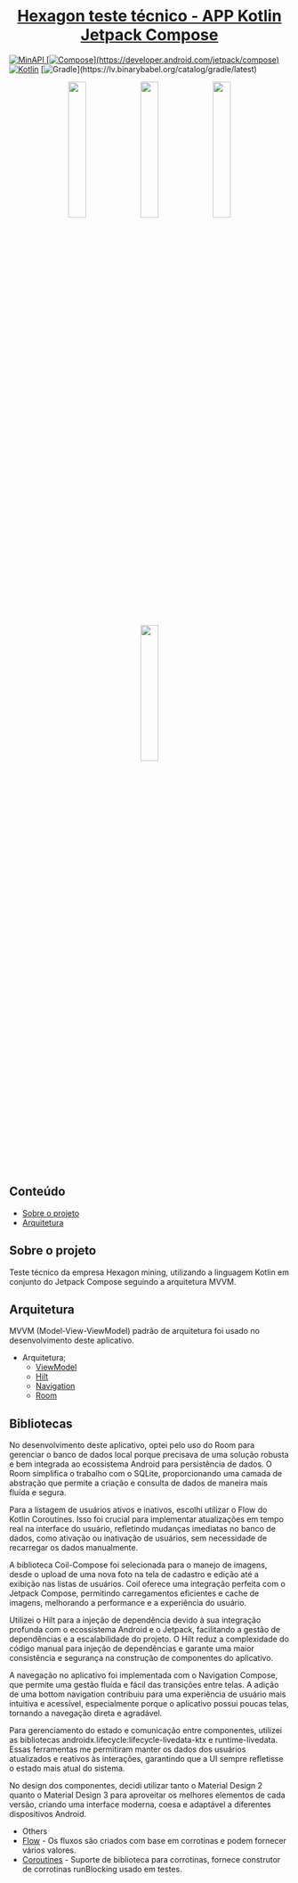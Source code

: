 <br />
  <a href="https://github.com/othneildrew/Best-README-Template">
  <h1 align="center">Hexagon teste técnico - APP Kotlin Jetpack Compose</h1>
  
  ![MinAPI](https://badgen.net/badge/MinAPI/26/green/)
  [![Compose](https://img.shields.io/badge/compose-1.5.10-red.svg?)](https://developer.android.com/jetpack/compose)
  [![Kotlin](https://img.shields.io/badge/Kotlin-1.9.22-blue.svg?logo=kotlin)](http://kotlinlang.org)
  [![Gradle](https://img.shields.io/badge/gradle-8.3.1-blue.svg?)](https://lv.binarybabel.org/catalog/gradle/latest)

  
<p align="center">
 <img src="docs/gif/screen1.gif" width="25%"/>
  <img src="docs/gif/screen2.gif" width="25%"/>
  <img src="docs/gif/screen3.gif" width="25%"/>
  <img src="docs/gif/screen4.gif" width="25%"/>

</p>
  
  <p align="center">
</p>

## Conteúdo

* [Sobre o projeto](#about-the-project)
* [Arquitetura](#architecture)
  
## Sobre o projeto
  
Teste técnico da empresa Hexagon mining, utilizando a linguagem Kotlin em conjunto do Jetpack Compose seguindo a arquitetura MVVM.

  ## Arquitetura
MVVM (Model-View-ViewModel) padrão de arquitetura foi usado no desenvolvimento deste aplicativo.

* Arquitetura;
    * [ViewModel](https://developer.android.com/topic/libraries/architecture/viewmodel)
    * [Hilt](https://developer.android.com/training/dependency-injection/hilt-android) 
    * [Navigation](https://developer.android.com/guide/navigation)
    * [Room](https://developer.android.com/jetpack/androidx/releases/room)

## Bibliotecas
 
No desenvolvimento deste aplicativo, optei pelo uso do Room para gerenciar o banco de dados local porque precisava de uma solução robusta e bem integrada ao ecossistema Android para persistência de dados. O Room simplifica o trabalho com o SQLite, proporcionando uma camada de abstração que permite a criação e consulta de dados de maneira mais fluída e segura.

Para a listagem de usuários ativos e inativos, escolhi utilizar o Flow do Kotlin Coroutines. Isso foi crucial para implementar atualizações em tempo real na interface do usuário, refletindo mudanças imediatas no banco de dados, como ativação ou inativação de usuários, sem necessidade de recarregar os dados manualmente.

A biblioteca Coil-Compose foi selecionada para o manejo de imagens, desde o upload de uma nova foto na tela de cadastro e edição até a exibição nas listas de usuários. Coil oferece uma integração perfeita com o Jetpack Compose, permitindo carregamentos eficientes e cache de imagens, melhorando a performance e a experiência do usuário.

Utilizei o Hilt para a injeção de dependência devido à sua integração profunda com o ecossistema Android e o Jetpack, facilitando a gestão de dependências e a escalabilidade do projeto. O Hilt reduz a complexidade do código manual para injeção de dependências e garante uma maior consistência e segurança na construção de componentes do aplicativo.

A navegação no aplicativo foi implementada com o Navigation Compose, que permite uma gestão fluída e fácil das transições entre telas. A adição de uma bottom navigation contribuiu para uma experiência de usuário mais intuitiva e acessível, especialmente porque o aplicativo possui poucas telas, tornando a navegação direta e agradável.

Para gerenciamento do estado e comunicação entre componentes, utilizei as bibliotecas androidx.lifecycle:lifecycle-livedata-ktx e runtime-livedata. Essas ferramentas me permitiram manter os dados dos usuários atualizados e reativos às interações, garantindo que a UI sempre refletisse o estado mais atual do sistema.

No design dos componentes, decidi utilizar tanto o Material Design 2 quanto o Material Design 3 para aproveitar os melhores elementos de cada versão, criando uma interface moderna, coesa e adaptável a diferentes dispositivos Android.
    
- Others
- [Flow](https://developer.android.com/kotlin/flow) - Os fluxos são criados com base em corrotinas e podem fornecer vários valores.
- [Coroutines](https://github.com/Kotlin/kotlinx.coroutines) - Suporte de biblioteca para corrotinas, fornece construtor de corrotinas runBlocking usado em testes.
  
</br>

